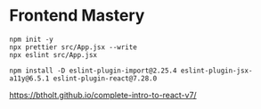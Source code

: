 # Frontend Mastery

```shell
npm init -y
npx prettier src/App.jsx --write
npx eslint src/App.jsx

npm install -D eslint-plugin-import@2.25.4 eslint-plugin-jsx-a11y@6.5.1 eslint-plugin-react@7.28.0
```

https://btholt.github.io/complete-intro-to-react-v7/
